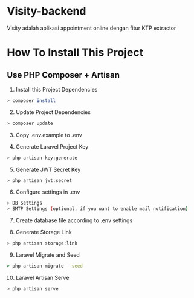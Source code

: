 # Visity-backend
Visity adalah aplikasi appointment online dengan fitur KTP extractor

How To Install This Project
===

Use PHP Composer + Artisan
---

1. Install this Project Dependencies
```bash
> composer install
```

2. Update Project Dependencies
```bash
> composer update
```

3. Copy .env.example to .env

4. Generate Laravel Project Key
```bash
> php artisan key:generate
```

5. Generate JWT Secret Key
```bash
> php artisan jwt:secret
```

6. Configure settings in .env
```bash
> DB Settings
> SMTP Settings (optional, if you want to enable mail notification)
```  

7. Create database file according to .env settings

8. Generate Storage Link
```bash
> php artisan storage:link
```

9. Laravel Migrate and Seed
```cmd
> php artisan migrate --seed
```

10. Laravel Artisan Serve
```bash
> php artisan serve
```